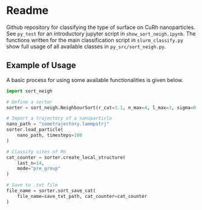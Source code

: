 # Readme

Github repository for classifying the type of surface on CuRh nanoparticles.
See `py_test` for an introductory jupyter script in `show_sort_neigh.ipynb`.
The functions written for the main classification script in `slurm_classify.py` show full usage of all available classes in `py_src/sort_neigh.py`.

## Example of Usage

A basic process for using some available functionalities is given below.
```Python
import sort_neigh

# Define a sorter
sorter = sort_neigh.NeighbourSort(r_cut=3.1, n_max=4, l_max=3, sigma=0.5, gamma_kernel=0.05)

# Import a trajectory of a nanoparticle
nano_path = "sometrajectory.lammpstrj"
sorter.load_particle(
    nano_path, timesteps=100
)

# Classify sites of Rh
cat_counter = sorter.create_local_structure(
    last_n=14,
    mode="pre_group"
)

# Save to .txt file
file_name = sorter.sort_save_cat(
    file_name=save_txt_path, cat_counter=cat_counter
)
```